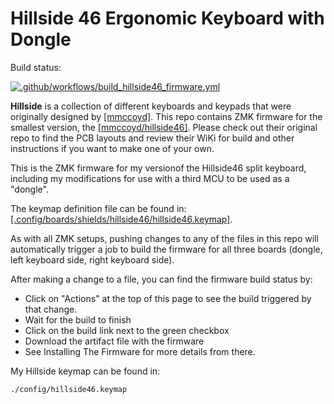 # Hillside 46 Ergonomic Keyboard with Dongle

Build status:

[![.github/workflows/build_hillside46_firmware.yml](https://github.com/m-reiner/hillside46_zmk_with_dongle/actions/workflows/build_hillside46_firmware.yml/badge.svg)](https://github.com/m-reiner/hillside46_zmk_with_dongle/actions/workflows/build_hillside46_firmware.yml)

**Hillside** is a collection of different keyboards and keypads that were originally designed by [[mmccoyd]](https://github.com/mmccoyd/hillside). This repo contains ZMK firmware for the smallest version, the [[mmccoyd/hillside46]](https://github.com/mmccoyd/hillside).  Please check out their original repo to find the PCB layouts and review their WiKi for build and other instructions if you want to make one of your own.

This is the ZMK firmware for my versionof the Hillside46 split keyboard, including my modifications for use with a third MCU to be used as a "dongle".

The keymap definition file can be found in: [[.config/boards/shields/hillside46/hillside46.keymap]](https://www.github.com/m-reiner/config/boards/shields/hillside46/hillside46.keymap).

As with all ZMK setups, pushing changes to any of the files in this repo will automatically trigger a job to build the firmware for all three boards (dongle, left keyboard side, right keyboard side).

After making a change to a file, you can find the firmware build status by:

- Click on "Actions" at the top of this page to see the build triggered by that change.
- Wait for the build to finish
- Click on the build link next to the green checkbox
- Download the artifact file with the firmware
- See Installing The Firmware for more details from there.

My Hillside keymap can be found in:

    ./config/hillside46.keymap
